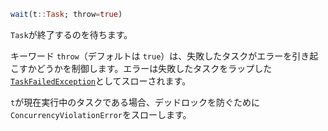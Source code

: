 ```julia
wait(t::Task; throw=true)
```

`Task`が終了するのを待ちます。

キーワード `throw`（デフォルトは `true`）は、失敗したタスクがエラーを引き起こすかどうかを制御します。エラーは失敗したタスクをラップした[`TaskFailedException`](@ref)としてスローされます。

`t`が現在実行中のタスクである場合、デッドロックを防ぐために`ConcurrencyViolationError`をスローします。

